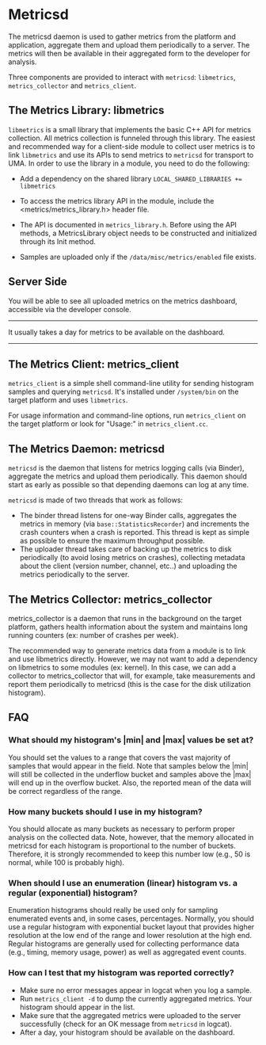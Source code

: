 Metricsd
========

The metricsd daemon is used to gather metrics from the platform and application,
aggregate them and upload them periodically to a server.
The metrics will then be available in their aggregated form to the developer
for analysis.

Three components are provided to interact with `metricsd`: `libmetrics`,
`metrics_collector` and `metrics_client`.

The Metrics Library: libmetrics
-------------------------------

`libmetrics` is a small library that implements the basic C++ API for
metrics collection. All metrics collection is funneled through this library. The
easiest and recommended way for a client-side module to collect user metrics is
to link `libmetrics` and use its APIs to send metrics to `metricsd` for transport to
UMA. In order to use the library in a module, you need to do the following:

- Add a dependency on the shared library `LOCAL_SHARED_LIBRARIES += libmetrics`

- To access the metrics library API in the module, include the
  <metrics/metrics_library.h> header file.

- The API is documented in `metrics_library.h`. Before using the API methods, a
  MetricsLibrary object needs to be constructed and initialized through its
  Init method.

- Samples are uploaded only if the `/data/misc/metrics/enabled` file exists.


Server Side
-----------

You will be able to see all uploaded metrics on the metrics dashboard,
accessible via the developer console.

***
It usually takes a day for metrics to be available on the dashboard.
***


The Metrics Client: metrics_client
----------------------------------

`metrics_client` is a simple shell command-line utility for sending histogram
samples and querying `metricsd`. It's installed under `/system/bin` on the target
platform and uses `libmetrics`.

For usage information and command-line options, run `metrics_client` on the
target platform or look for "Usage:" in `metrics_client.cc`.


The Metrics Daemon: metricsd
----------------------------

`metricsd` is the daemon that listens for metrics logging calls (via Binder),
aggregate the metrics and upload them periodically. This daemon should start as
early as possible so that depending daemons can log at any time.

`metricsd` is made of two threads that work as follows:
* The binder thread listens for one-way Binder calls, aggregates the metrics in
  memory (via `base::StatisticsRecorder`) and increments the crash counters when a
  crash is reported. This thread is kept as simple as possible to ensure the
  maximum throughput possible.
* The uploader thread takes care of backing up the metrics to disk periodically
  (to avoid losing metrics on crashes), collecting metadata about the client
  (version number, channel, etc..) and uploading the metrics periodically to the
  server.


The Metrics Collector: metrics_collector
----------------------------------------

metrics_collector is a daemon that runs in the background on the target platform,
gathers health information about the system and maintains long running counters
(ex: number of crashes per week).

The recommended way to generate metrics data from a module is to link and use
libmetrics directly. However, we may not want to add a dependency on libmetrics
to some modules (ex: kernel). In this case, we can add a collector to
metrics_collector that will, for example, take measurements and report them
periodically to metricsd (this is the case for the disk utilization histogram).


FAQ
---

### What should my histogram's |min| and |max| values be set at?

You should set the values to a range that covers the vast majority of samples
that would appear in the field. Note that samples below the |min| will still
be collected in the underflow bucket and samples above the |max| will end up
in the overflow bucket. Also, the reported mean of the data will be correct
regardless of the range.

### How many buckets should I use in my histogram?

You should allocate as many buckets as necessary to perform proper analysis
on the collected data. Note, however, that the memory allocated in metricsd
for each histogram is proportional to the number of buckets. Therefore, it is
strongly recommended to keep this number low (e.g., 50 is normal, while 100
is probably high).

### When should I use an enumeration (linear) histogram vs. a regular (exponential) histogram?

Enumeration histograms should really be used only for sampling enumerated
events and, in some cases, percentages. Normally, you should use a regular
histogram with exponential bucket layout that provides higher resolution at
the low end of the range and lower resolution at the high end. Regular
histograms are generally used for collecting performance data (e.g., timing,
memory usage, power) as well as aggregated event counts.

### How can I test that my histogram was reported correctly?

* Make sure no error messages appear in logcat when you log a sample.
* Run `metrics_client -d` to dump the currently aggregated metrics. Your
  histogram should appear in the list.
* Make sure that the aggregated metrics were uploaded to the server successfully
  (check for an OK message from `metricsd` in logcat).
* After a day, your histogram should be available on the dashboard.
